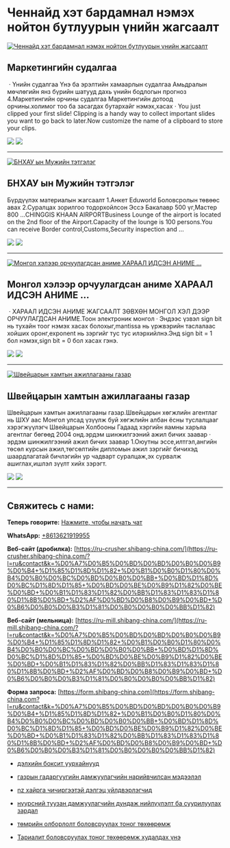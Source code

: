 # Ченнайд хэт бардамнал нэмэх нойтон бутлуурын үнийн жагсаалт

<a href="https://swt.shibang-china.com/?l=ru&img&k=%D0%A7%D0%B5%D0%BD%D0%BD%D0%B0%D0%B9%D0%B4+%D1%85%D1%8D%D1%82+%D0%B1%D0%B0%D1%80%D0%B4%D0%B0%D0%BC%D0%BD%D0%B0%D0%BB+%D0%BD%D1%8D%D0%BC%D1%8D%D1%85+%D0%BD%D0%BE%D0%B9%D1%82%D0%BE%D0%BD+%D0%B1%D1%83%D1%82%D0%BB%D1%83%D1%83%D1%80%D1%8B%D0%BD+%D2%AF%D0%BD%D0%B8%D0%B9%D0%BD+%D0%B6%D0%B0%D0%B3%D1%81%D0%B0%D0%B0%D0%BB%D1%82" target="_blank">![Ченнайд хэт бардамнал нэмэх нойтон бутлуурын үнийн жагсаалт](http://static.shibang-china.com/all-800x300/855.jpg)</a>

## Маркетингийн судалгаа
&nbsp;&#0183;&#32;Үнийн судалгаа Үнэ ба эрэлтийн хамаарлын судалгаа Амьдралын мөчлөгийн янз бүрийн шатууд дахь үнийн бодлогын прогноз 4.Маркетингийн орчины судалгаа Маркетингийн дотоод орчины.холимог тоо ба засагдах бутархайг нэмэх,хасах&nbsp;&#0183;&#32;You just clipped your first slide! Clipping is a handy way to collect important slides you want to go back to later.Now customize the name of a clipboard to store your clips.


<a href="https://whatsapp.shibangsoft.com/WhatsApp.php" target="_blank" title="WhatsApp">![](http://static.shibang-china.com/icon/whatsapp.png)</a> <a href="https://swt.shibang-china.com/?l=ru&icon&k=%D0%A7%D0%B5%D0%BD%D0%BD%D0%B0%D0%B9%D0%B4+%D1%85%D1%8D%D1%82+%D0%B1%D0%B0%D1%80%D0%B4%D0%B0%D0%BC%D0%BD%D0%B0%D0%BB+%D0%BD%D1%8D%D0%BC%D1%8D%D1%85+%D0%BD%D0%BE%D0%B9%D1%82%D0%BE%D0%BD+%D0%B1%D1%83%D1%82%D0%BB%D1%83%D1%83%D1%80%D1%8B%D0%BD+%D2%AF%D0%BD%D0%B8%D0%B9%D0%BD+%D0%B6%D0%B0%D0%B3%D1%81%D0%B0%D0%B0%D0%BB%D1%82" target="_blank">![](http://static.shibang-china.com/icon/chat-ru.png)</a>

---

<a href="https://swt.shibang-china.com/?l=ru&img&k=%D0%A7%D0%B5%D0%BD%D0%BD%D0%B0%D0%B9%D0%B4+%D1%85%D1%8D%D1%82+%D0%B1%D0%B0%D1%80%D0%B4%D0%B0%D0%BC%D0%BD%D0%B0%D0%BB+%D0%BD%D1%8D%D0%BC%D1%8D%D1%85+%D0%BD%D0%BE%D0%B9%D1%82%D0%BE%D0%BD+%D0%B1%D1%83%D1%82%D0%BB%D1%83%D1%83%D1%80%D1%8B%D0%BD+%D2%AF%D0%BD%D0%B8%D0%B9%D0%BD+%D0%B6%D0%B0%D0%B3%D1%81%D0%B0%D0%B0%D0%BB%D1%82" target="_blank">![БНХАУ ын Мужийн тэтгэлэг](http://static.shibang-china.com/all-800x300/117.jpg)</a>

## БНХАУ ын Мужийн тэтгэлэг
Бүрдүүлэх материалын жагсаалт 1.Анкет Eduworld Боловсролын төвөөс авах 2.Суралцах зорилгоо тодорхойлсон Эссэ Бакалавр 500 үг,Мастер 800 …CHINGGIS KHAAN AIRPORTBusiness Lounge of the airport is located on the 2nd floor of the Airport.Capacity of the lounge is 100 persons.You can receive Border control,Customs,Security inspection and …


<a href="https://whatsapp.shibangsoft.com/WhatsApp.php" target="_blank" title="WhatsApp">![](http://static.shibang-china.com/icon/whatsapp.png)</a> <a href="https://swt.shibang-china.com/?l=ru&icon&k=%D0%A7%D0%B5%D0%BD%D0%BD%D0%B0%D0%B9%D0%B4+%D1%85%D1%8D%D1%82+%D0%B1%D0%B0%D1%80%D0%B4%D0%B0%D0%BC%D0%BD%D0%B0%D0%BB+%D0%BD%D1%8D%D0%BC%D1%8D%D1%85+%D0%BD%D0%BE%D0%B9%D1%82%D0%BE%D0%BD+%D0%B1%D1%83%D1%82%D0%BB%D1%83%D1%83%D1%80%D1%8B%D0%BD+%D2%AF%D0%BD%D0%B8%D0%B9%D0%BD+%D0%B6%D0%B0%D0%B3%D1%81%D0%B0%D0%B0%D0%BB%D1%82" target="_blank">![](http://static.shibang-china.com/icon/chat-ru.png)</a>

---

<a href="https://swt.shibang-china.com/?l=ru&img&k=%D0%A7%D0%B5%D0%BD%D0%BD%D0%B0%D0%B9%D0%B4+%D1%85%D1%8D%D1%82+%D0%B1%D0%B0%D1%80%D0%B4%D0%B0%D0%BC%D0%BD%D0%B0%D0%BB+%D0%BD%D1%8D%D0%BC%D1%8D%D1%85+%D0%BD%D0%BE%D0%B9%D1%82%D0%BE%D0%BD+%D0%B1%D1%83%D1%82%D0%BB%D1%83%D1%83%D1%80%D1%8B%D0%BD+%D2%AF%D0%BD%D0%B8%D0%B9%D0%BD+%D0%B6%D0%B0%D0%B3%D1%81%D0%B0%D0%B0%D0%BB%D1%82" target="_blank">![Монгол хэлээр орчуулагдсан аниме ХАРААЛ ИДСЭН АНИМЕ …](http://static.shibang-china.com/all-800x300/885.jpg)</a>

## Монгол хэлээр орчуулагдсан аниме ХАРААЛ ИДСЭН АНИМЕ …
&nbsp;&#0183;&#32;ХАРААЛ ИДСЭН АНИМЕ ЖАГСААЛТ ЗӨВХӨН МОНГОЛ ХЭЛ ДЭЭР ОРЧУУЛАГДСАН АНИМЕ.Тоон электроник монгол&nbsp;&#0183;&#32;Эндээс үзвэл sign bit нь тухайн тоог нэмэх хасах болохыг,mantissa нь үржвэрийн таслалаас хойших оронг,exponent нь зэргийг тус тус илэрхийлнэ.Энд sign bit = 1 бол нэмэх,sign bit = 0 бол хасах гэнэ.


<a href="https://whatsapp.shibangsoft.com/WhatsApp.php" target="_blank" title="WhatsApp">![](http://static.shibang-china.com/icon/whatsapp.png)</a> <a href="https://swt.shibang-china.com/?l=ru&icon&k=%D0%A7%D0%B5%D0%BD%D0%BD%D0%B0%D0%B9%D0%B4+%D1%85%D1%8D%D1%82+%D0%B1%D0%B0%D1%80%D0%B4%D0%B0%D0%BC%D0%BD%D0%B0%D0%BB+%D0%BD%D1%8D%D0%BC%D1%8D%D1%85+%D0%BD%D0%BE%D0%B9%D1%82%D0%BE%D0%BD+%D0%B1%D1%83%D1%82%D0%BB%D1%83%D1%83%D1%80%D1%8B%D0%BD+%D2%AF%D0%BD%D0%B8%D0%B9%D0%BD+%D0%B6%D0%B0%D0%B3%D1%81%D0%B0%D0%B0%D0%BB%D1%82" target="_blank">![](http://static.shibang-china.com/icon/chat-ru.png)</a>

---

<a href="https://swt.shibang-china.com/?l=ru&img&k=%D0%A7%D0%B5%D0%BD%D0%BD%D0%B0%D0%B9%D0%B4+%D1%85%D1%8D%D1%82+%D0%B1%D0%B0%D1%80%D0%B4%D0%B0%D0%BC%D0%BD%D0%B0%D0%BB+%D0%BD%D1%8D%D0%BC%D1%8D%D1%85+%D0%BD%D0%BE%D0%B9%D1%82%D0%BE%D0%BD+%D0%B1%D1%83%D1%82%D0%BB%D1%83%D1%83%D1%80%D1%8B%D0%BD+%D2%AF%D0%BD%D0%B8%D0%B9%D0%BD+%D0%B6%D0%B0%D0%B3%D1%81%D0%B0%D0%B0%D0%BB%D1%82" target="_blank">![Швейцарын хамтын ажиллагааны газар](http://static.shibang-china.com/all-800x300/1189.jpg)</a>

## Швейцарын хамтын ажиллагааны газар
Швейцарын хамтын ажиллагааны газар.Швейцарын хөгжлийн агентлаг нь ШХУ аас Монгол улсад үзүүлж буй хөгжлийн албан ёсны туслалцааг хэрэгжүүлэгч Швейцарын Холбооны Гадаад хэргийн яамны харъяа агентлаг бөгөөд 2004 онд.эрдэм шинжилгээний ажил бичих заавар&nbsp;&#0183;&#32;эрдэм шинжилгээний ажил бичих заавар 1.Оюутны эссе,илтгэл,ангийн төсөл курсын ажил,төгсөлтийн дипломын ажил зэргийг бичихэд шаардлагатай бичлэгийн ур чадварт суралцаж,эх сурвалж ашиглах,ишлэл зүүлт хийх зэрэгт.


<a href="https://whatsapp.shibangsoft.com/WhatsApp.php" target="_blank" title="WhatsApp">![](http://static.shibang-china.com/icon/whatsapp.png)</a> <a href="https://swt.shibang-china.com/?l=ru&icon&k=%D0%A7%D0%B5%D0%BD%D0%BD%D0%B0%D0%B9%D0%B4+%D1%85%D1%8D%D1%82+%D0%B1%D0%B0%D1%80%D0%B4%D0%B0%D0%BC%D0%BD%D0%B0%D0%BB+%D0%BD%D1%8D%D0%BC%D1%8D%D1%85+%D0%BD%D0%BE%D0%B9%D1%82%D0%BE%D0%BD+%D0%B1%D1%83%D1%82%D0%BB%D1%83%D1%83%D1%80%D1%8B%D0%BD+%D2%AF%D0%BD%D0%B8%D0%B9%D0%BD+%D0%B6%D0%B0%D0%B3%D1%81%D0%B0%D0%B0%D0%BB%D1%82" target="_blank">![](http://static.shibang-china.com/icon/chat-ru.png)</a>

---
## Свяжитесь с нами:

**Теперь говорите:** [Нажмите, чтобы начать чат](https://swt.shibang-china.com?l=ru&contact&k=%D0%A7%D0%B5%D0%BD%D0%BD%D0%B0%D0%B9%D0%B4+%D1%85%D1%8D%D1%82+%D0%B1%D0%B0%D1%80%D0%B4%D0%B0%D0%BC%D0%BD%D0%B0%D0%BB+%D0%BD%D1%8D%D0%BC%D1%8D%D1%85+%D0%BD%D0%BE%D0%B9%D1%82%D0%BE%D0%BD+%D0%B1%D1%83%D1%82%D0%BB%D1%83%D1%83%D1%80%D1%8B%D0%BD+%D2%AF%D0%BD%D0%B8%D0%B9%D0%BD+%D0%B6%D0%B0%D0%B3%D1%81%D0%B0%D0%B0%D0%BB%D1%82)

**WhatsApp:**  [+8613621919955](https://whatsapp.shibangsoft.com/WhatsApp.php)

**Веб-сайт (дробилка):** [https://ru-crusher.shibang-china.com/](https://ru-crusher.shibang-china.com/?l=ru&contact&k=%D0%A7%D0%B5%D0%BD%D0%BD%D0%B0%D0%B9%D0%B4+%D1%85%D1%8D%D1%82+%D0%B1%D0%B0%D1%80%D0%B4%D0%B0%D0%BC%D0%BD%D0%B0%D0%BB+%D0%BD%D1%8D%D0%BC%D1%8D%D1%85+%D0%BD%D0%BE%D0%B9%D1%82%D0%BE%D0%BD+%D0%B1%D1%83%D1%82%D0%BB%D1%83%D1%83%D1%80%D1%8B%D0%BD+%D2%AF%D0%BD%D0%B8%D0%B9%D0%BD+%D0%B6%D0%B0%D0%B3%D1%81%D0%B0%D0%B0%D0%BB%D1%82)

**Веб-сайт (мельница):** [https://ru-mill.shibang-china.com/](https://ru-mill.shibang-china.com/?l=ru&contact&k=%D0%A7%D0%B5%D0%BD%D0%BD%D0%B0%D0%B9%D0%B4+%D1%85%D1%8D%D1%82+%D0%B1%D0%B0%D1%80%D0%B4%D0%B0%D0%BC%D0%BD%D0%B0%D0%BB+%D0%BD%D1%8D%D0%BC%D1%8D%D1%85+%D0%BD%D0%BE%D0%B9%D1%82%D0%BE%D0%BD+%D0%B1%D1%83%D1%82%D0%BB%D1%83%D1%83%D1%80%D1%8B%D0%BD+%D2%AF%D0%BD%D0%B8%D0%B9%D0%BD+%D0%B6%D0%B0%D0%B3%D1%81%D0%B0%D0%B0%D0%BB%D1%82)

**Форма запроса:** [https://form.shibang-china.com](https://form.shibang-china.com?l=ru&contact&k=%D0%A7%D0%B5%D0%BD%D0%BD%D0%B0%D0%B9%D0%B4+%D1%85%D1%8D%D1%82+%D0%B1%D0%B0%D1%80%D0%B4%D0%B0%D0%BC%D0%BD%D0%B0%D0%BB+%D0%BD%D1%8D%D0%BC%D1%8D%D1%85+%D0%BD%D0%BE%D0%B9%D1%82%D0%BE%D0%BD+%D0%B1%D1%83%D1%82%D0%BB%D1%83%D1%83%D1%80%D1%8B%D0%BD+%D2%AF%D0%BD%D0%B8%D0%B9%D0%BD+%D0%B6%D0%B0%D0%B3%D1%81%D0%B0%D0%B0%D0%BB%D1%82)

* [дэлхийн боксит уурхайнууд](../127/%D0%B4%D1%8D%D0%BB%D1%85%D0%B8%D0%B9%D0%BD%20%D0%B1%D0%BE%D0%BA%D1%81%D0%B8%D1%82%20%D1%83%D1%83%D1%80%D1%85%D0%B0%D0%B9%D0%BD%D1%83%D1%83%D0%B4.md)

* [газрын гадаргуугийн дамжуулагчийн нарийвчилсан мэдээлэл](../128/%D0%B3%D0%B0%D0%B7%D1%80%D1%8B%D0%BD%20%D0%B3%D0%B0%D0%B4%D0%B0%D1%80%D0%B3%D1%83%D1%83%D0%B3%D0%B8%D0%B9%D0%BD%20%D0%B4%D0%B0%D0%BC%D0%B6%D1%83%D1%83%D0%BB%D0%B0%D0%B3%D1%87%D0%B8%D0%B9%D0%BD%20%D0%BD%D0%B0%D1%80%D0%B8%D0%B9%D0%B2%D1%87%D0%B8%D0%BB%D1%81%D0%B0%D0%BD%20%D0%BC%D1%8D%D0%B4%D1%8D%D1%8D%D0%BB%D1%8D%D0%BB.md)

* [nz хайрга чичиргээтэй дэлгэц үйлдвэрлэгчид](../126/nz%20%D1%85%D0%B0%D0%B9%D1%80%D0%B3%D0%B0%20%D1%87%D0%B8%D1%87%D0%B8%D1%80%D0%B3%D1%8D%D1%8D%D1%82%D1%8D%D0%B9%20%D0%B4%D1%8D%D0%BB%D0%B3%D1%8D%D1%86%20%D2%AF%D0%B9%D0%BB%D0%B4%D0%B2%D1%8D%D1%80%D0%BB%D1%8D%D0%B3%D1%87%D0%B8%D0%B4.md)

* [нүүрсний туузан дамжуулагчийн дундаж нийлүүлэлт ба суурилуулах зардал](../126/%D0%BD%D2%AF%D2%AF%D1%80%D1%81%D0%BD%D0%B8%D0%B9%20%D1%82%D1%83%D1%83%D0%B7%D0%B0%D0%BD%20%D0%B4%D0%B0%D0%BC%D0%B6%D1%83%D1%83%D0%BB%D0%B0%D0%B3%D1%87%D0%B8%D0%B9%D0%BD%20%D0%B4%D1%83%D0%BD%D0%B4%D0%B0%D0%B6%20%D0%BD%D0%B8%D0%B9%D0%BB%D2%AF%D2%AF%D0%BB%D1%8D%D0%BB%D1%82%20%D0%B1%D0%B0%20%D1%81%D1%83%D1%83%D1%80%D0%B8%D0%BB%D1%83%D1%83%D0%BB%D0%B0%D1%85%20%D0%B7%D0%B0%D1%80%D0%B4%D0%B0%D0%BB.md)

* [төмрийн олборлолт боловсруулах тоног төхөөрөмж](../127/%D1%82%D3%A9%D0%BC%D1%80%D0%B8%D0%B9%D0%BD%20%D0%BE%D0%BB%D0%B1%D0%BE%D1%80%D0%BB%D0%BE%D0%BB%D1%82%20%D0%B1%D0%BE%D0%BB%D0%BE%D0%B2%D1%81%D1%80%D1%83%D1%83%D0%BB%D0%B0%D1%85%20%D1%82%D0%BE%D0%BD%D0%BE%D0%B3%20%D1%82%D3%A9%D1%85%D3%A9%D3%A9%D1%80%D3%A9%D0%BC%D0%B6.md)

* [Тариалит боловсруулах тоног төхөөрөмж худалдах үнэ](../130/%D0%A2%D0%B0%D1%80%D0%B8%D0%B0%D0%BB%D0%B8%D1%82%20%D0%B1%D0%BE%D0%BB%D0%BE%D0%B2%D1%81%D1%80%D1%83%D1%83%D0%BB%D0%B0%D1%85%20%D1%82%D0%BE%D0%BD%D0%BE%D0%B3%20%D1%82%D3%A9%D1%85%D3%A9%D3%A9%D1%80%D3%A9%D0%BC%D0%B6%20%D1%85%D1%83%D0%B4%D0%B0%D0%BB%D0%B4%D0%B0%D1%85%20%D2%AF%D0%BD%D1%8D.md)